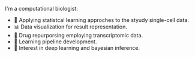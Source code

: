 I'm a computational biologist:
- 📖 Applying statistcal learning approches to the styudy single-cell data.
- 📊 Data visualization for result representation.
- 💊 Drug repurporsing employing transcriptomic data.
- 📍 Learning pipeline development.
- 🧠 Interest in deep learning and bayesian inference.
